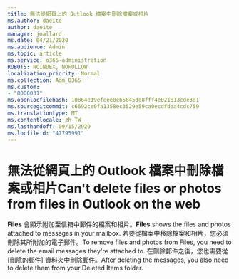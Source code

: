 ```yaml
---
title: 無法從網頁上的 Outlook 檔案中刪除檔案或相片
ms.author: daeite
author: daeite
manager: joallard
ms.date: 04/21/2020
ms.audience: Admin
ms.topic: article
ms.service: o365-administration
ROBOTS: NOINDEX, NOFOLLOW
localization_priority: Normal
ms.collection: Adm_O365
ms.custom:
- "8000031"
ms.openlocfilehash: 10864e19efeee0e65845de8fff4e021813cde3d1
ms.sourcegitcommit: c6692ce0fa1358ec3529e59ca0ecdfdea4cdc759
ms.translationtype: MT
ms.contentlocale: zh-TW
ms.lasthandoff: 09/15/2020
ms.locfileid: "47795991"
---
```

# <a name="cant-delete-files-or-photos-from-files-in-outlook-on-the-web"></a><span data-ttu-id="57078-102">無法從網頁上的 Outlook 檔案中刪除檔案或相片</span><span class="sxs-lookup"><span data-stu-id="57078-102">Can't delete files or photos from files in Outlook on the web</span></span>

<span data-ttu-id="57078-103">**Files** 會顯示附加至信箱中郵件的檔案和相片。</span><span class="sxs-lookup"><span data-stu-id="57078-103">**Files** shows the files and photos attached to messages in your mailbox.</span></span> <span data-ttu-id="57078-104">若要從檔案中移除檔案和相片，您必須刪除其所附加的電子郵件。</span><span class="sxs-lookup"><span data-stu-id="57078-104">To remove files and photos from Files, you need to delete the email messages they're attached to.</span></span> <span data-ttu-id="57078-105">在刪除郵件之後，您也需要從 [刪除的郵件] 資料夾中刪除郵件。</span><span class="sxs-lookup"><span data-stu-id="57078-105">After deleting the messages, you also need to delete them from your Deleted Items folder.</span></span>